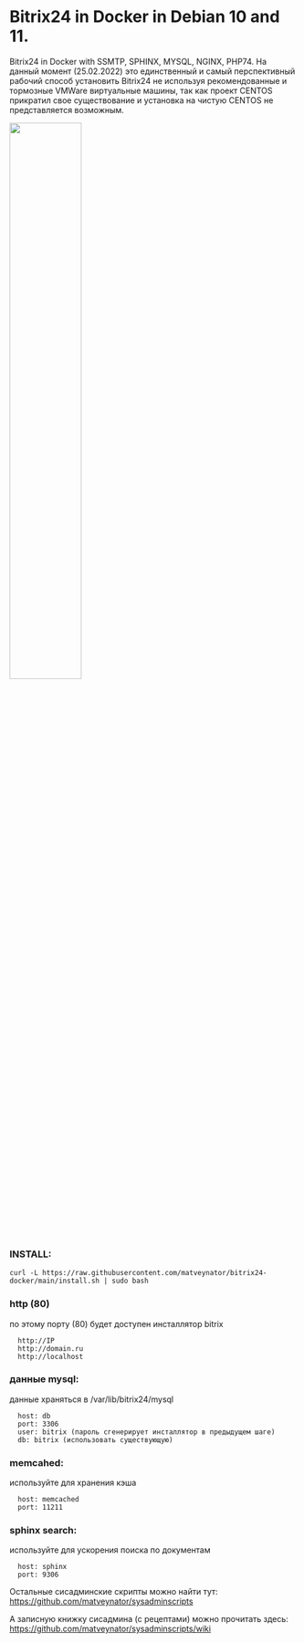 # Bitrix24 in Docker in Debian 10 and 11.
Bitrix24 in Docker with SSMTP, SPHINX, MYSQL, NGINX, PHP74.
На данный момент (25.02.2022) это единственный и самый перспективный рабочий способ установить 
Bitrix24 не используя рекомендованные и тормозные VMWare виртуальные машины, так как проект CENTOS 
прикратил свое существование и установка на чистую CENTOS не представляется возможным.

<img src="https://repository-images.githubusercontent.com/463467104/1dee8021-e984-4165-950b-5b44fd789504" width="50%">

### INSTALL:
```
curl -L https://raw.githubusercontent.com/matveynator/bitrix24-docker/main/install.sh | sudo bash
```

### http (80)
по этому порту (80) будет доступен инсталлятор bitrix
```
  http://IP 
  http://domain.ru
  http://localhost
```

### данные mysql:
данные храняться в /var/lib/bitrix24/mysql
```
  host: db
  port: 3306
  user: bitrix (пароль сгенерирует инсталлятор в предыдущем шаге)
  db: bitrix (использовать существующую)
```

### memcahed:
используйте для хранения кэша
```
  host: memcached
  port: 11211
```

### sphinx search:
используйте для ускорения поиска по документам
```
  host: sphinx
  port: 9306
```

 
Остальные сисадминские скрипты можно найти тут: https://github.com/matveynator/sysadminscripts

А записную книжку сисадмина (с рецептами) можно прочитать здесь: https://github.com/matveynator/sysadminscripts/wiki

